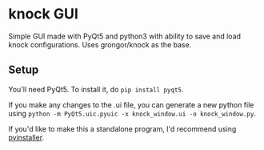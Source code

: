 knock GUI
=============

Simple GUI made with PyQt5 and python3 with ability to save and load knock configurations.
Uses grongor/knock as the base.

Setup
-----------

You'll need PyQt5. To install it, do `pip install pyqt5`.

If you make any changes to the .ui file, you can generate a new python file using `python -m PyQt5.uic.pyuic -x knock_window.ui -o knock_window.py`.

If you'd like to make this a standalone program, I'd recommend using [pyinstaller](https://pypi.org/project/PyInstaller/).
